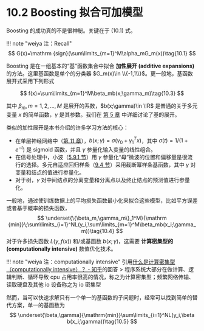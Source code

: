 # 10.2 Boosting 拟合可加模型

Boosting 的成功真的不是很神秘。关键在于 (10.1) 式。

!!! note "weiya 注：Recall"
    $$
    G(x)=\mathrm {sign}(\sum\limits_{m=1}^M\alpha_mG_m(x))\tag{10.1}
    $$

Boosting 是在一组基本的“基”函数集合中拟合 **加性展开 (additive expansions)** 的方法。这里基函数是单个的分类器 $G_m(x)\in \\{-1,1\\}$。更一般地，基函数展开式采用下列形式

$$
f(x)=\sum\limits_{m=1}^M\beta_mb(x;\gamma_m)\tag{10.3}
$$

其中 $\beta_m,m=1,2,\ldots,M$ 是展开的系数，$b(x;\gamma)\in \IR$ 是普通的关于多元变量 $x$ 的简单函数，$\gamma$ 是其参数。我们在 [第 5 章](../05-Basis-Expansions-and-Regularization/5.1-Introduction/index.html) 中详细讨论了基的展开。

类似的加性展开是本书介绍的许多学习方法的核心：

- 在单层神经网络中（[第 11 章](../11-Neural-Networks/11.1-Introduction/index.html)），$b(x;\gamma)=\sigma(\gamma_0+\gamma_1^Tx)$，其中 $\sigma(t)=1/(1+e^{-t})$ 是 sigmoid 函数，并且 $\gamma$ 参量化输入变量的线性组合。
- 在信号处理中，小波（[5.9.1 节](../05-Basis-Expansions-and-Regularization/5.9-Wavelet-Smoothing/index.html)）用 $\gamma$ 参量化“母”微波的位置和偏移量是很流行的选择。多元自适应回归样条（[9.4 节](../09-Additive-Models-Trees-and-Related-Methods/9.4-MARS/index.html)）采用截断幂样条基函数，其中 $\gamma$ 对变量和结点的值进行参量化。
- 对于树，$\gamma$ 对中间结点的分离变量和分离点以及终止结点的预测值进行参量化。

一般地，通过使训练数据上的平均损失函数最小化来拟合这些模型，比如平方误差或者基于概率的损失函数，
$$
\underset{\{\beta_m,\gamma_m\}_1^M}{\mathrm {min}}\;\sum\limits_{i=1}^NL(y_i,\sum\limits_{m=1}^M\beta_mb(x_i;\gamma_m))\tag{10.4}
$$
对于许多损失函数 $L(y,f(x))$ 和/或基函数 $b(x;\gamma)$，这需要 **计算密集型的 (computationally intensive)** 数值优化技术。

!!! note "weiya 注：computationally intensive"
    引用[什么是计算密集型（computationally intensive）？ - 知乎](https://www.zhihu.com/question/23243435)的回答
    > 程序系统大部分在做计算、逻辑判断、循环导致 cpu 占用率很高的情况，称之为计算密集型；频繁网络传输、读取硬盘及其他 io 设备称之为 io 密集型
    

然而，当可以快速求解只有一个单一的基函数的子问题时，经常可以找到简单的替代方案，单一的基函数为
$$
\underset{\beta,\gamma}{\mathrm{min}}\sum\limits_{i=1}^NL(y_i,\beta b(x_i;\gamma))\tag{10.5}
$$
